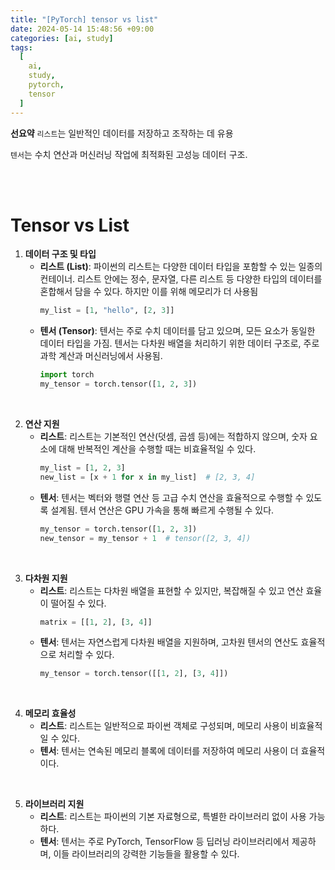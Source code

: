 ```yaml
---
title: "[PyTorch] tensor vs list"
date: 2024-05-14 15:48:56 +09:00
categories: [ai, study]
tags:
  [
    ai,
    study,
    pytorch,
    tensor
  ]
---
```




**선요약**
`리스트`는 일반적인 데이터를 저장하고 조작하는 데 유용
<br/>

`텐서`는 수치 연산과 머신러닝 작업에 최적화된 고성능 데이터 구조.

<br/>
<br/>

# **Tensor vs List**

1. **데이터 구조 및 타입**
   - **리스트 (List)**: 파이썬의 리스트는 다양한 데이터 타입을 포함할 수 있는 일종의 컨테이너. 리스트 안에는 정수, 문자열, 다른 리스트 등 다양한 타입의 데이터를 혼합해서 담을 수 있다. 하지만 이를 위해 메모리가 더 사용됨
     ```python
     my_list = [1, "hello", [2, 3]]
     ```
   - **텐서 (Tensor)**: 텐서는 주로 수치 데이터를 담고 있으며, 모든 요소가 동일한 데이터 타입을 가짐. 텐서는 다차원 배열을 처리하기 위한 데이터 구조로, 주로 과학 계산과 머신러닝에서 사용됨.
     ```python
     import torch
     my_tensor = torch.tensor([1, 2, 3])
     ```
<br/>

2. **연산 지원**
   - **리스트**: 리스트는 기본적인 연산(덧셈, 곱셈 등)에는 적합하지 않으며, 숫자 요소에 대해 반복적인 계산을 수행할 때는 비효율적일 수 있다.
     ```python
     my_list = [1, 2, 3]
     new_list = [x + 1 for x in my_list]  # [2, 3, 4]
     ```
   - **텐서**: 텐서는 벡터와 행렬 연산 등 고급 수치 연산을 효율적으로 수행할 수 있도록 설계됨. 텐서 연산은 GPU 가속을 통해 빠르게 수행될 수 있다.
     ```python
     my_tensor = torch.tensor([1, 2, 3])
     new_tensor = my_tensor + 1  # tensor([2, 3, 4])
     ```
<br/>

3. **다차원 지원**
   - **리스트**: 리스트는 다차원 배열을 표현할 수 있지만, 복잡해질 수 있고 연산 효율이 떨어질 수 있다.
     ```python
     matrix = [[1, 2], [3, 4]]
     ```
   - **텐서**: 텐서는 자연스럽게 다차원 배열을 지원하며, 고차원 텐서의 연산도 효율적으로 처리할 수 있다.
     ```python
     my_tensor = torch.tensor([[1, 2], [3, 4]])
     ```
<br/>

4. **메모리 효율성**
   - **리스트**: 리스트는 일반적으로 파이썬 객체로 구성되며, 메모리 사용이 비효율적일 수 있다.
   - **텐서**: 텐서는 연속된 메모리 블록에 데이터를 저장하여 메모리 사용이 더 효율적이다.
<br/>

5. **라이브러리 지원**
   - **리스트**: 리스트는 파이썬의 기본 자료형으로, 특별한 라이브러리 없이 사용 가능하다.
   - **텐서**: 텐서는 주로 PyTorch, TensorFlow 등 딥러닝 라이브러리에서 제공하며, 이들 라이브러리의 강력한 기능들을 활용할 수 있다.
